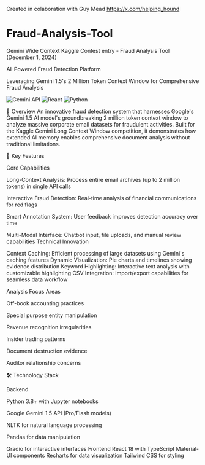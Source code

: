 Created in colaboration with Guy Mead https://x.com/helping_hound

# Fraud-Analysis-Tool
Gemini Wide Context Kaggle Contest entry - Fraud Analysis Tool (December 1, 2024)

AI-Powered Fraud Detection Platform

Leveraging Gemini 1.5's 2 Million Token Context Window for Comprehensive Fraud Analysis

![Gemini API](https://img.shields.io/badge/Gemini-1.5-orange)
![React](https://img.shields.io/badge/React-18-blue)
![Python](https://img.shields.io/badge/Python-3.8+-green)

🌟 Overview
An innovative fraud detection system that harnesses Google's Gemini 1.5 AI model's groundbreaking 2 million token context window to analyze massive corporate email datasets for fraudulent activities. Built for the Kaggle Gemini Long Context Window competition, it demonstrates how extended AI memory enables comprehensive document analysis without traditional limitations.

🚀 Key Features

Core Capabilities

Long-Context Analysis: Process entire email archives (up to 2 million tokens) in single API calls

Interactive Fraud Detection: Real-time analysis of financial communications for red flags

Smart Annotation System: User feedback improves detection accuracy over time

Multi-Modal Interface: Chatbot input, file uploads, and manual review capabilities
Technical Innovation

Context Caching: Efficient processing of large datasets using Gemini's caching features
Dynamic Visualization: Pie charts and timelines showing evidence distribution
Keyword Highlighting: Interactive text analysis with customizable highlighting
CSV Integration: Import/export capabilities for seamless data workflow

Analysis Focus Areas

Off-book accounting practices

Special purpose entity manipulation

Revenue recognition irregularities

Insider trading patterns

Document destruction evidence

Auditor relationship concerns

🛠️ Technology Stack

Backend

Python 3.8+ with Jupyter notebooks

Google Gemini 1.5 API (Pro/Flash models)

NLTK for natural language processing

Pandas for data manipulation

Gradio for interactive interfaces
Frontend
React 18 with TypeScript
Material-UI components
Recharts for data visualization
Tailwind CSS for styling
